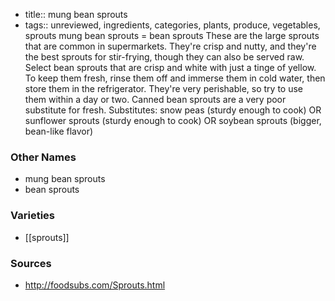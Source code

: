 - title:: mung bean sprouts
- tags:: unreviewed, ingredients, categories, plants, produce, vegetables, sprouts
mung bean sprouts = bean sprouts These are the large sprouts that are common in supermarkets. They're crisp and nutty, and they're the best sprouts for stir-frying, though they can also be served raw. Select bean sprouts that are crisp and white with just a tinge of yellow. To keep them fresh, rinse them off and immerse them in cold water, then store them in the refrigerator. They're very perishable, so try to use them within a day or two. Canned bean sprouts are a very poor substitute for fresh. Substitutes: snow peas (sturdy enough to cook) OR sunflower sprouts (sturdy enough to cook) OR soybean sprouts (bigger, bean-like flavor)

### Other Names

* mung bean sprouts
* bean sprouts

### Varieties

* [[sprouts]]

### Sources
* http://foodsubs.com/Sprouts.html
